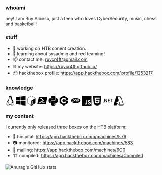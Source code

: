 ### whoami

hey! I am Ruy Alonso, just a teen who loves CyberSecurity, music, chess and basketball! 

### stuff

- 🔭 working on HTB conent creation.
- 🌱 learning about sysadmin and red teaming!
- 📫 contact me: ruycr4ft@gmail.com
- 🌐 my website: https://ruycr4ft.github.io/
- 📦 hackthebox profile: https://app.hackthebox.com/profile/1253217

### knowledge

<p align="left">
<a target="blank"><img align="center" src="https://github.com/ruycr4ft/ruycr4ft/blob/main/linux.svg" alt="" height="30" /></a>
<a target="blank"><img align="center" src="https://github.com/ruycr4ft/ruycr4ft/blob/main/windows10.svg" alt="" height="30" /></a>
<a target="blank"><img align="center" src="https://github.com/ruycr4ft/ruycr4ft/blob/main/gnubash.svg" alt="" height="30" /></a>
<a target="blank"><img align="center" src="https://github.com/ruycr4ft/ruycr4ft/blob/main/powershell.svg" alt="" height="30" /></a>
<a target="blank"><img align="center" src="https://github.com/ruycr4ft/ruycr4ft/blob/main/python.svg" alt="" height="30" /></a>
<a target="blank"><img align="center" src="https://github.com/ruycr4ft/ruycr4ft/blob/main/cplusplus.svg" alt="" height="30" /></a>
<a target="blank"><img align="center" src="https://github.com/ruycr4ft/ruycr4ft/blob/main/chsarp.svg" alt="" height="30" /></a>
<a target="blank"><img align="center" src="https://github.com/ruycr4ft/ruycr4ft/blob/main/php.svg" alt="" height="30" /></a>
<a target="blank"><img align="center" src="https://github.com/ruycr4ft/ruycr4ft/blob/main/javascript.svg" alt="" height="30" /></a>
<a target="blank"><img align="center" src="https://github.com/ruycr4ft/ruycr4ft/blob/main/html5.svg" alt="" height="30" /></a>
<a target="blank"><img align="center" src="https://github.com/ruycr4ft/ruycr4ft/blob/main/dotnet.svg" alt="" height="30" /></a>
<a target="blank"><img align="center" src="https://github.com/ruycr4ft/ruycr4ft/blob/main/microsoftazure.svg" alt="" height="30" /></a>
</p>

### my content

I currently only released three boxes on the HTB platform:

- 🏥 hospital: https://app.hackthebox.com/machines/576
- 📷 monitored: https://app.hackthebox.com/machines/583
- 📧 mailing: https://app.hackthebox.com/machines/600
- 🏗️ compiled: https://app.hackthebox.com/machines/Compiled

![Anurag's GitHub stats](https://github-readme-stats.vercel.app/api?username=ruycr4ft&show_icons=true&theme=dark)
